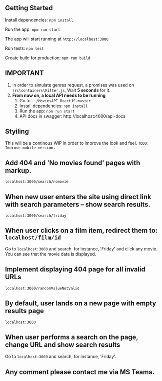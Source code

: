 


## Getting Started

Install dependencies: `npm install`

Run the app: `npm run start`

The app will start running at `http://localhost:3000`

Run tests: `npm test`

Create build for production: `npm run build`

## IMPORTANT

 1. In order to simulate genres request, a promises was used on `src\containers\Filter.js`, Wait **5 seconds** for it.
1. **From now on, a local API needs to be running**
	1. Go to `../MoviesAPI.ReactJS-master`
	1. Install dependencies: `npm install`
	1. Run the app: `npm run start`
	1. API docs in swagger: http://localhost:4000/api-docs

## Styiling
This will be a continous WIP in order to improve the look and feel.
`TODO: Improve mobile version.`

## Add 404 and 'No movies found' pages with markup.
`localhost:3000/search/nomovie`

## When new user enters the site using direct link with search parameters – show search results.
`localhost:3000/search/friday`

## When user clicks on a film item, redirect them to:  `localhost/film/id`
Go to `localhost:3000` and search, for instance, 'Friday' and click any movie. You can see that the movie data is displayed.

## Implement displaying 404 page for all invalid URLs
`localhost:3000/randomValueNotValid`

## By default, user lands on a new page with empty results page
`localhost:3000`

## When user performs a search on the page, change URL and show search results
Go to `localhost:3000` and search, for instance, 'Friday'.

## Any comment please contact me via MS Teams.